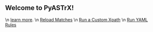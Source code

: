 ## Welcome to PyASTrX!
\n
[learn more](https://google.com/).
\n
[Reload Matches](command:pyastrx-list.refreshMatches)
\n
[Run a Custom Xpath](command:pyastrx-list.new-xpath-search)
\n
[Run YAML Rules](command:pyastrx-list.yamlRules)